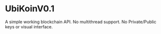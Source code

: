 # UbiKoinV0.1
A simple working blockchain API. No multithread support. No Private/Public keys or visual interface.
